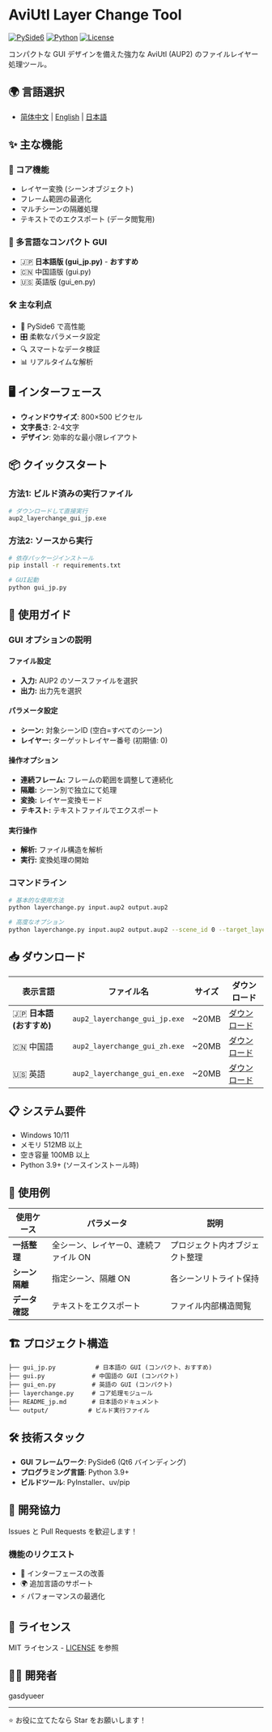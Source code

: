 # AviUtl Layer Change Tool

[![PySide6](https://img.shields.io/badge/PySide6-6.6.2-green)](https://pypi.org/project/PySide6/)
[![Python](https://img.shields.io/badge/Python-3.9%2B-blue)](https://www.python.org/)
[![License](https://img.shields.io/badge/License-MIT-yellow)](LICENSE)

コンパクトな GUI デザインを備えた強力な AviUtl (AUP2) のファイルレイヤー処理ツール。

## 🌍 言語選択
- [简体中文](./README.md) | [English](./README_en.md) | [日本語](./README_jp.md)

## ✨ 主な機能

### 🎯 コア機能
- レイヤー変換 (シーンオブジェクト)
- フレーム範囲の最適化
- マルチシーンの隔離処理
- テキストでのエクスポート (データ閲覧用)

### 🎨 多言語なコンパクト GUI
- 🇯🇵 **日本語版 (gui_jp.py)** - **おすすめ**
- 🇨🇳 中国語版 (gui.py)
- 🇺🇸 英語版 (gui_en.py)

### 🛠️ 主な利点
- 🚀 PySide6 で高性能
- 🎛️ 柔軟なパラメータ設定
- 🔍 スマートなデータ検証
- 📊 リアルタイムな解析

## 🖥️ インターフェース
- **ウィンドウサイズ**: 800×500 ピクセル
- **文字長さ**: 2-4文字
- **デザイン**: 効率的な最小限レイアウト

## 📦 クイックスタート

### 方法1: ビルド済みの実行ファイル
```bash
# ダウンロードして直接実行
aup2_layerchange_gui_jp.exe
```

### 方法2: ソースから実行
```bash
# 依存パッケージインストール
pip install -r requirements.txt

# GUI起動
python gui_jp.py
```

## 🚀 使用ガイド

### GUI オプションの説明

#### ファイル設定
- **入力:** AUP2 のソースファイルを選択
- **出力:** 出力先を選択

#### パラメータ設定
- **シーン:** 対象シーンID (空白=すべてのシーン)
- **レイヤー:** ターゲットレイヤー番号 (初期値: 0)

#### 操作オプション
- **連続フレーム:** フレームの範囲を調整して連続化
- **隔離:** シーン別で独立にて処理
- **変換:** レイヤー変換モード
- **テキスト:** テキストファイルでエクスポート

#### 実行操作
- **解析:** ファイル構造を解析
- **実行:** 変換処理の開始

### コマンドライン
```bash
# 基本的な使用方法
python layerchange.py input.aup2 output.aup2

# 高度なオプション
python layerchange.py input.aup2 output.aup2 --scene_id 0 --target_layer 1 --adjust_frames
```

## 📥 ダウンロード

| 表示言語 | ファイル名 | サイズ | ダウンロード |
|---------|----------|------|------------|
| 🇯🇵 **日本語 (おすすめ)** | `aup2_layerchange_gui_jp.exe` | ~20MB | [ダウンロード]() |
| 🇨🇳 中国語 | `aup2_layerchange_gui_zh.exe` | ~20MB | [ダウンロード]() |
| 🇺🇸 英語 | `aup2_layerchange_gui_en.exe` | ~20MB | [ダウンロード]() |

## 📋 システム要件

- Windows 10/11
- メモリ 512MB 以上
- 空き容量 100MB 以上
- Python 3.9+ (ソースインストール時)

## 🎯 使用例

| 使用ケース | パラメータ | 説明 |
|----------|-----------|------|
| **一括整理** | 全シーン、レイヤー0、連続ファイル ON | プロジェクト内オブジェクト整理 |
| **シーン隔離** | 指定シーン、隔離 ON | 各シーンリトライト保持 |
| **データ確認** | テキストをエクスポート | ファイル内部構造閲覧 |

## 🏗️ プロジェクト構造

```
├── gui_jp.py           # 日本語の GUI (コンパクト、おすすめ)
├── gui.py             # 中国語の GUI (コンパクト)
├── gui_en.py          # 英語の GUI (コンパクト)
├── layerchange.py     # コア処理モジュール
├── README_jp.md       # 日本語のドキュメント
└── output/           # ビルド実行ファイル
```

## 🛠️ 技術スタック

- **GUI フレームワーク**: PySide6 (Qt6 バインディング)
- **プログラミング言語**: Python 3.9+
- **ビルドツール**: PyInstaller、uv/pip

## 🤝 開発協力

Issues と Pull Requests を歓迎します！

### 機能のリクエスト
- 🔧 インターフェースの改善
- 🌍 追加言語のサポート
- ⚡ パフォーマンスの最適化

## 📄 ライセンス

MIT ライセンス - [LICENSE](LICENSE) を参照

## 👨‍💻 開発者

gasdyueer

---

⭐ お役に立てたなら Star をお願いします！
